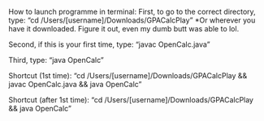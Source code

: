 How to launch programme in terminal: 
First, to go to the correct directory, type: “cd /Users/[username]/Downloads/GPACalcPlay”
*Or wherever you have it downloaded. Figure it out, even my dumb butt was able to lol.

Second, if this is your first time, type: “javac OpenCalc.java”

Third, type: “java OpenCalc”

Shortcut (1st time): “cd /Users/[username]/Downloads/GPACalcPlay && javac OpenCalc.java && java OpenCalc”

Shortcut (after 1st time): “cd /Users/[username]/Downloads/GPACalcPlay && java OpenCalc”
